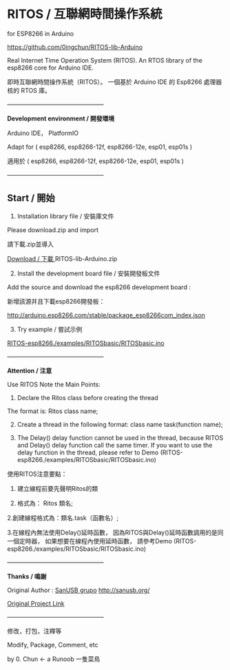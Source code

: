 # RITOS / 互聯網時間操作系統
 for ESP8266 in Arduino

<https://github.com/0ingchun/RITOS-lib-Arduino>

Real Internet Time Operation System (RITOS). An RTOS library of the esp8266 core for Arduino IDE.

即時互聯網時間操作系統（RITOS）。 一個基於 Arduino IDE 的 Esp8266 處理器核的 RTOS 庫。

————————————————

**Development environment / 開發環境**

Arduino IDE， PlatformIO

Adapt for ( esp8266, esp8266-12f, esp8266-12e, esp01, esp01s )

適用於 ( esp8266, esp8266-12f, esp8266-12e, esp01, esp01s )

————————————————

## **Start / 開始**

1. Installation library file / 安裝庫文件

Please download.zip and import

請下載.zip並導入

[Download / 下載 ](https://github.com/0ingchun/RITOS-lib-Arduino/archive/refs/heads/main.zip)RITOS-lib-Arduino.zip

2. Install the development board file / 安裝開發板文件

Add the source and download the esp8266 development board : 

新增該源并且下載esp8266開發板：

http://arduino.esp8266.com/stable/package_esp8266com_index.json

3. Try example / 嘗試示例

[RITOS-esp8266./examples/RITOSbasic/RITOSbasic.ino](https://github.com/0ingchun/RITOS-lib-Arduino/blob/main/examples/RITOSbasic/RITOSbasic.ino)

————————————————

**Attention / 注意**

Use RITOS Note the Main Points:

1. Declare the Ritos class before creating the thread

The format is: Ritos class name;

2. Create a thread in the following format: class name task(function name);

3. The Delay() delay function cannot be used in the thread,
because RITOS and Delay() delay function call the same timer.
If you want to use the delay function in the thread,
please refer to Demo (RITOS-esp8266./examples/RITOSbasic/RITOSbasic.ino)


使用RITOS注意要點：

1. 建立線程前要先聲明Ritos的類

2. 格式為： Ritos 類名;

2.創建線程格式為：類名.task（函數名）;

3.在線程內無法使用Delay()延時函數，
因為RITOS與Delay()延時函數調用的是同一個定時器，
如果想要在線程內使用延時函數，
請參考Demo (RITOS-esp8266./examples/RITOSbasic/RITOSbasic.ino)

————————————————

**Thanks / 鳴謝**

Original Author : [SanUSB grupo](https://github.com/SanUSB-grupo) <http://sanusb.org/>

[Original Project Link](https://github.com/SanUSB-grupo/RITOS)

————————————————

修改，打包，注釋等

Modify, Package, Comment, etc

by 0. Chun   <- a Runoob 一隻菜鳥
